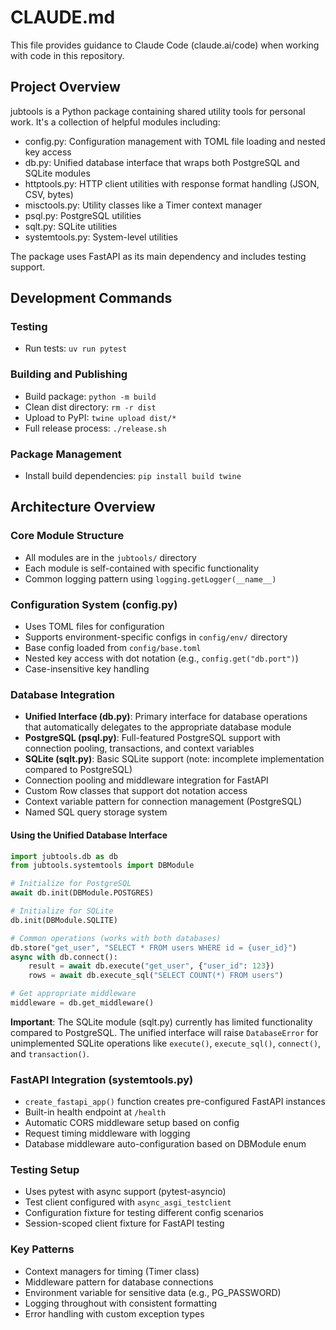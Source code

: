 # CLAUDE.md

This file provides guidance to Claude Code (claude.ai/code) when working with code in this repository.

## Project Overview

jubtools is a Python package containing shared utility tools for personal work. It's a collection of helpful modules including:

- config.py: Configuration management with TOML file loading and nested key access
- db.py: Unified database interface that wraps both PostgreSQL and SQLite modules
- httptools.py: HTTP client utilities with response format handling (JSON, CSV, bytes)
- misctools.py: Utility classes like a Timer context manager
- psql.py: PostgreSQL utilities
- sqlt.py: SQLite utilities
- systemtools.py: System-level utilities

The package uses FastAPI as its main dependency and includes testing support.

## Development Commands

### Testing
- Run tests: `uv run pytest`

### Building and Publishing
- Build package: `python -m build`
- Clean dist directory: `rm -r dist`
- Upload to PyPI: `twine upload dist/*`
- Full release process: `./release.sh`

### Package Management
- Install build dependencies: `pip install build twine`

## Architecture Overview

### Core Module Structure
- All modules are in the `jubtools/` directory
- Each module is self-contained with specific functionality
- Common logging pattern using `logging.getLogger(__name__)`

### Configuration System (config.py)
- Uses TOML files for configuration
- Supports environment-specific configs in `config/env/` directory
- Base config loaded from `config/base.toml`
- Nested key access with dot notation (e.g., `config.get("db.port")`)
- Case-insensitive key handling

### Database Integration
- **Unified Interface (db.py)**: Primary interface for database operations that automatically delegates to the appropriate database module
- **PostgreSQL (psql.py)**: Full-featured PostgreSQL support with connection pooling, transactions, and context variables
- **SQLite (sqlt.py)**: Basic SQLite support (note: incomplete implementation compared to PostgreSQL)
- Connection pooling and middleware integration for FastAPI
- Custom Row classes that support dot notation access
- Context variable pattern for connection management (PostgreSQL)
- Named SQL query storage system

#### Using the Unified Database Interface
```python
import jubtools.db as db
from jubtools.systemtools import DBModule

# Initialize for PostgreSQL
await db.init(DBModule.POSTGRES)

# Initialize for SQLite  
db.init(DBModule.SQLITE)

# Common operations (works with both databases)
db.store("get_user", "SELECT * FROM users WHERE id = {user_id}")
async with db.connect():
    result = await db.execute("get_user", {"user_id": 123})
    rows = await db.execute_sql("SELECT COUNT(*) FROM users")

# Get appropriate middleware
middleware = db.get_middleware()
```

**Important**: The SQLite module (sqlt.py) currently has limited functionality compared to PostgreSQL. The unified interface will raise `DatabaseError` for unimplemented SQLite operations like `execute()`, `execute_sql()`, `connect()`, and `transaction()`.

### FastAPI Integration (systemtools.py)
- `create_fastapi_app()` function creates pre-configured FastAPI instances
- Built-in health endpoint at `/health`
- Automatic CORS middleware setup based on config
- Request timing middleware with logging
- Database middleware auto-configuration based on DBModule enum

### Testing Setup
- Uses pytest with async support (pytest-asyncio)
- Test client configured with `async_asgi_testclient`
- Configuration fixture for testing different config scenarios
- Session-scoped client fixture for FastAPI testing

### Key Patterns
- Context managers for timing (Timer class)
- Middleware pattern for database connections
- Environment variable for sensitive data (e.g., PG_PASSWORD)
- Logging throughout with consistent formatting
- Error handling with custom exception types
